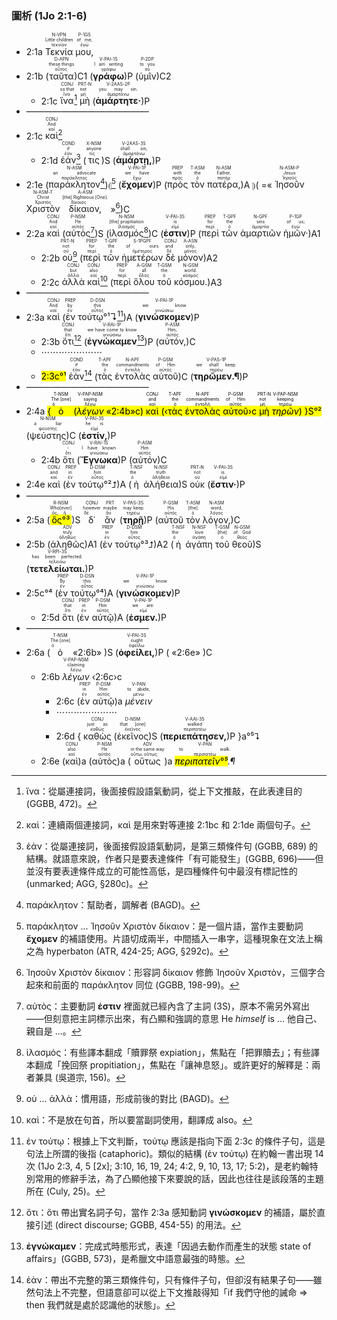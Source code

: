 ### 圖析 (1Jo 2:1-6)
- 2:1a <RUBY><ruby><ruby>Τεκνία<rt>τεκνίον</rt></ruby><rt>Little children</rt></ruby><rt>N-VPN</rt></RUBY> <RUBY><ruby><ruby>μου,<rt>ἐγώ</rt></ruby><rt>of me,</rt></ruby><rt>P-1GS</rt></RUBY> 
- 2:1b (<RUBY><ruby><ruby>ταῦτα<rt>οὗτος</rt></ruby><rt>these things</rt></ruby><rt>D-APN</rt></RUBY>)C1 (<RUBY><ruby><ruby><strong>γράφω</strong><rt>γράφω</rt></ruby><rt>I am writing</rt></ruby><rt>V-PAI-1S</rt></RUBY>)P (<RUBY><ruby><ruby>ὑμῖν<rt>σύ</rt></ruby><rt>to you</rt></ruby><rt>P-2DP</rt></RUBY>)C2
	- 2:1c <RUBY><ruby><ruby>ἵνα<rt>ἵνα</rt></ruby><rt>so that</rt></ruby><rt>CONJ</rt></RUBY>[^1] <RUBY><ruby><ruby>μὴ<rt>μή</rt></ruby><rt>not</rt></ruby><rt>PRT-N</rt></RUBY> (<RUBY><ruby><ruby><strong>ἁμάρτητε·</strong><rt>ἁμαρτάνω</rt></ruby><rt>you may sin.</rt></ruby><rt>V-2AAS-2P</rt></RUBY>)P 
- ——————————————
- 2:1c <RUBY><ruby><ruby>καὶ<rt>καί</rt></ruby><rt>And</rt></ruby><rt>CONJ</rt></RUBY>[^2]
	- 2:1d <RUBY><ruby><ruby>ἐάν<rt>ἐάν</rt></ruby><rt>if</rt></ruby><rt>COND</rt></RUBY>[^3] (<RUBY><ruby><ruby>τις<rt>τις</rt></ruby><rt>anyone</rt></ruby><rt>X-NSM</rt></RUBY>)S (<RUBY><ruby><ruby><strong>ἁμάρτῃ,</strong><rt>ἁμαρτάνω</rt></ruby><rt>shall sin,</rt></ruby><rt>V-2AAS-3S</rt></RUBY>)P 
- 2:1e (<RUBY><ruby><ruby>παράκλητον<rt>παράκλητος</rt></ruby><rt>an advocate</rt></ruby><rt>N-ASM</rt></RUBY>[^4])⦇[^5] (<RUBY><ruby><ruby><strong>ἔχομεν</strong><rt>ἔχω</rt></ruby><rt>we have</rt></ruby><rt>V-PAI-1P</rt></RUBY>)P (<RUBY><ruby><ruby>πρὸς<rt>πρός</rt></ruby><rt>with</rt></ruby><rt>PREP</rt></RUBY> <RUBY><ruby><ruby>τὸν<rt>ὁ</rt></ruby><rt>the</rt></ruby><rt>T-ASM</rt></RUBY> <RUBY><ruby><ruby>πατέρα,<rt>πατήρ</rt></ruby><rt>Father,</rt></ruby><rt>N-ASM</rt></RUBY>)A ⦈( =« <RUBY><ruby><ruby>Ἰησοῦν<rt>Ἰησοῦς</rt></ruby><rt>Jesus</rt></ruby><rt>N-ASM-P</rt></RUBY> <RUBY><ruby><ruby>Χριστὸν<rt>Χριστός</rt></ruby><rt>Christ</rt></ruby><rt>N-ASM-T</rt></RUBY> <RUBY><ruby><ruby>δίκαιον,<rt>δίκαιος</rt></ruby><rt>[the] Righteous [One].</rt></ruby><rt>A-ASM</rt></RUBY> »[^6])C
- 2:2a <RUBY><ruby><ruby>καὶ<rt>καί</rt></ruby><rt>And</rt></ruby><rt>CONJ</rt></RUBY> (<RUBY><ruby><ruby>αὐτὸς<rt>αὐτός</rt></ruby><rt>He</rt></ruby><rt>P-NSM</rt></RUBY>[^7])S (<RUBY><ruby><ruby>ἱλασμός<rt>ἱλασμός</rt></ruby><rt>[the] propitiation</rt></ruby><rt>N-NSM</rt></RUBY>[^8])C (<RUBY><ruby><ruby><strong>ἐστιν</strong><rt>εἰμί</rt></ruby><rt>is</rt></ruby><rt>V-PAI-3S</rt></RUBY>)P (<RUBY><ruby><ruby>περὶ<rt>περί</rt></ruby><rt>for</rt></ruby><rt>PREP</rt></RUBY> <RUBY><ruby><ruby>τῶν<rt>ὁ</rt></ruby><rt>the</rt></ruby><rt>T-GPF</rt></RUBY> <RUBY><ruby><ruby>ἁμαρτιῶν<rt>ἁμαρτία</rt></ruby><rt>sins</rt></ruby><rt>N-GPF</rt></RUBY> <RUBY><ruby><ruby>ἡμῶν·<rt>ἐγώ</rt></ruby><rt>of us;</rt></ruby><rt>P-1GP</rt></RUBY>)A1
	- 2:2b <RUBY><ruby><ruby>οὐ<rt>οὐ</rt></ruby><rt>not</rt></ruby><rt>PRT-N</rt></RUBY>[^9] (<RUBY><ruby><ruby>περὶ<rt>περί</rt></ruby><rt>for</rt></ruby><rt>PREP</rt></RUBY> <RUBY><ruby><ruby>τῶν<rt>ὁ</rt></ruby><rt>the</rt></ruby><rt>T-GPF</rt></RUBY> <RUBY><ruby><ruby>ἡμετέρων<rt>ἡμέτερος</rt></ruby><rt>of ours</rt></ruby><rt>S-1PGPF</rt></RUBY> <RUBY><ruby><ruby>δὲ<rt>δέ</rt></ruby><rt>and</rt></ruby><rt>CONJ</rt></RUBY> <RUBY><ruby><ruby>μόνον<rt>μόνος</rt></ruby><rt>only,</rt></ruby><rt>A-ASN</rt></RUBY>)A2
	- 2:2c <RUBY><ruby><ruby>ἀλλὰ<rt>ἀλλά</rt></ruby><rt>but</rt></ruby><rt>CONJ</rt></RUBY> <RUBY><ruby><ruby>καὶ<rt>καί</rt></ruby><rt>also</rt></ruby><rt>CONJ</rt></RUBY>[^10] (<RUBY><ruby><ruby>περὶ<rt>περί</rt></ruby><rt>for</rt></ruby><rt>PREP</rt></RUBY> <RUBY><ruby><ruby>ὅλου<rt>ὅλος</rt></ruby><rt>all</rt></ruby><rt>A-GSM</rt></RUBY> <RUBY><ruby><ruby>τοῦ<rt>ὁ</rt></ruby><rt>the</rt></ruby><rt>T-GSM</rt></RUBY> <RUBY><ruby><ruby>κόσμου.<rt>κόσμος</rt></ruby><rt>world.</rt></ruby><rt>N-GSM</rt></RUBY>)A3
- ——————————————
- 2:3a <RUBY><ruby><ruby>καὶ<rt>καί</rt></ruby><rt>And</rt></ruby><rt>CONJ</rt></RUBY> (<RUBY><ruby><ruby>ἐν<rt>ἐν</rt></ruby><rt>by</rt></ruby><rt>PREP</rt></RUBY> <RUBY><ruby><ruby>τούτῳ°¹↴<rt>οὗτος</rt></ruby><rt>this</rt></ruby><rt>D-DSN</rt></RUBY>[^11])A (<RUBY><ruby><ruby><strong>γινώσκομεν</strong><rt>γινώσκω</rt></ruby><rt>we know</rt></ruby><rt>V-PAI-1P</rt></RUBY>)P 
	- 2:3b <RUBY><ruby><ruby>ὅτι<rt>ὅτι</rt></ruby><rt>that</rt></ruby><rt>CONJ</rt></RUBY>[^12] (<RUBY><ruby><ruby><strong>ἐγνώκαμεν</strong><rt>γινώσκω</rt></ruby><rt>we have come to know</rt></ruby><rt>V-RAI-1P</rt></RUBY>[^13])P (<RUBY><ruby><ruby>αὐτόν,<rt>αὐτός</rt></ruby><rt>Him,</rt></ruby><rt>P-ASM</rt></RUBY>)C 
	- ⋯⋯⋯⋯⋯⋯⋯
	- <mark>2:3c°¹</mark> <RUBY><ruby><ruby>ἐὰν<rt>ἐάν</rt></ruby><rt>if</rt></ruby><rt>COND</rt></RUBY>[^14] (<RUBY><ruby><ruby>τὰς<rt>ὁ</rt></ruby><rt>the</rt></ruby><rt>T-APF</rt></RUBY> <RUBY><ruby><ruby>ἐντολὰς<rt>ἐντολή</rt></ruby><rt>commandments</rt></ruby><rt>N-APF</rt></RUBY> <RUBY><ruby><ruby>αὐτοῦ<rt>αὐτός</rt></ruby><rt>of Him</rt></ruby><rt>P-GSM</rt></RUBY>)C (<RUBY><ruby><ruby><strong>τηρῶμεν.¶</strong><rt>τηρέω</rt></ruby><rt>we shall keep.</rt></ruby><rt>V-PAS-1P</rt></RUBY>)P 
- ——————————————
- 2:4a <mark>{<RUBY><ruby><ruby>ὁ<rt>ὁ</rt></ruby><rt>The [one]</rt></ruby><rt>T-NSM</rt></RUBY> (<RUBY><ruby><ruby><em>λέγων</em><rt>λέγω</rt></ruby><rt>saying</rt></ruby><rt>V-PAP-NSM</rt></RUBY> «2:4b»c) <RUBY><ruby><ruby>καὶ<rt>καί</rt></ruby><rt>and</rt></ruby><rt>CONJ</rt></RUBY> (‹<RUBY><ruby><ruby>τὰς<rt>ὁ</rt></ruby><rt>the</rt></ruby><rt>T-APF</rt></RUBY> <RUBY><ruby><ruby>ἐντολὰς<rt>ἐντολή</rt></ruby><rt>commandments</rt></ruby><rt>N-APF</rt></RUBY> <RUBY><ruby><ruby>αὐτοῦ<rt>αὐτός</rt></ruby><rt>of Him</rt></ruby><rt>P-GSM</rt></RUBY>›c <RUBY><ruby><ruby>μὴ<rt>μή</rt></ruby><rt>not</rt></ruby><rt>PRT-N</rt></RUBY> <RUBY><ruby><ruby><em>τηρῶν</em><rt>τηρέω</rt></ruby><rt>keeping</rt></ruby><rt>V-PAP-NSM</rt></RUBY>) }S°²</mark> (<RUBY><ruby><ruby>ψεύστης<rt>ψεύστης</rt></ruby><rt>a liar</rt></ruby><rt>N-NSM</rt></RUBY>)C (<RUBY><ruby><ruby><strong>ἐστίν,</strong><rt>εἰμί</rt></ruby><rt>he is</rt></ruby><rt>V-PAI-3S</rt></RUBY>)P
	- 2:4b <RUBY><ruby><ruby>ὅτι<rt>ὅτι</rt></ruby><rt>-</rt></ruby><rt>CONJ</rt></RUBY> (<RUBY><ruby><ruby><strong>Ἔγνωκα</strong><rt>γινώσκω</rt></ruby><rt>I have known</rt></ruby><rt>V-RAI-1S</rt></RUBY>)P (<RUBY><ruby><ruby>αὐτόν<rt>αὐτός</rt></ruby><rt>Him</rt></ruby><rt>P-ASM</rt></RUBY>)C
- 2:4e <RUBY><ruby><ruby>καὶ<rt>καί</rt></ruby><rt>and</rt></ruby><rt>CONJ</rt></RUBY> (<RUBY><ruby><ruby>ἐν<rt>ἐν</rt></ruby><rt>in</rt></ruby><rt>PREP</rt></RUBY> <RUBY><ruby><ruby>τούτῳ°²⮥<rt>οὗτος</rt></ruby><rt>him</rt></ruby><rt>D-DSM</rt></RUBY>)A (<RUBY><ruby><ruby>ἡ<rt>ὁ</rt></ruby><rt>the</rt></ruby><rt>T-NSF</rt></RUBY> <RUBY><ruby><ruby>ἀλήθεια<rt>ἀλήθεια</rt></ruby><rt>truth</rt></ruby><rt>N-NSF</rt></RUBY>)S <RUBY><ruby><ruby>οὐκ<rt>οὐ</rt></ruby><rt>not</rt></ruby><rt>PRT-N</rt></RUBY> (<RUBY><ruby><ruby><strong>ἔστιν·</strong><rt>εἰμί</rt></ruby><rt>is.</rt></ruby><rt>V-PAI-3S</rt></RUBY>)P 
- ——————————————
- 2:5a (<RUBY><ruby><ruby><mark>ὃς°³</mark><rt>ὅς, ἥ</rt></ruby><rt>Who[ever]</rt></ruby><rt>R-NSM</rt></RUBY>)S <RUBY><ruby><ruby>δ᾽<rt>δέ</rt></ruby><rt>however</rt></ruby><rt>CONJ</rt></RUBY> <RUBY><ruby><ruby>ἂν<rt>ἄν</rt></ruby><rt>maybe</rt></ruby><rt>PRT</rt></RUBY> (<RUBY><ruby><ruby><strong>τηρῇ</strong><rt>τηρέω</rt></ruby><rt>may keep</rt></ruby><rt>V-PAS-3S</rt></RUBY>)P (<RUBY><ruby><ruby>αὐτοῦ<rt>αὐτός</rt></ruby><rt>His</rt></ruby><rt>P-GSM</rt></RUBY> <RUBY><ruby><ruby>τὸν<rt>ὁ</rt></ruby><rt>[the]</rt></ruby><rt>T-ASM</rt></RUBY> <RUBY><ruby><ruby>λόγον,<rt>λόγος</rt></ruby><rt>word,</rt></ruby><rt>N-ASM</rt></RUBY>)C 
- 2:5b (<RUBY><ruby><ruby>ἀληθῶς<rt>ἀληθῶς</rt></ruby><rt>truly</rt></ruby><rt>ADV</rt></RUBY>)A1 (<RUBY><ruby><ruby>ἐν<rt>ἐν</rt></ruby><rt>in</rt></ruby><rt>PREP</rt></RUBY> <RUBY><ruby><ruby>τούτῳ°³⮥<rt>οὗτος</rt></ruby><rt>him</rt></ruby><rt>D-DSM</rt></RUBY>)A2 (<RUBY><ruby><ruby>ἡ<rt>ὁ</rt></ruby><rt>the</rt></ruby><rt>T-NSF</rt></RUBY> <RUBY><ruby><ruby>ἀγάπη<rt>ἀγάπη</rt></ruby><rt>love</rt></ruby><rt>N-NSF</rt></RUBY> <RUBY><ruby><ruby>τοῦ<rt>ὁ</rt></ruby><rt>[the]</rt></ruby><rt>T-GSM</rt></RUBY> <RUBY><ruby><ruby>θεοῦ<rt>θεός</rt></ruby><rt>of God</rt></ruby><rt>N-GSM</rt></RUBY>)S (<RUBY><ruby><ruby><strong>τετελείωται.</strong><rt>τελειόω</rt></ruby><rt>has been perfected.</rt></ruby><rt>V-RPI-3S</rt></RUBY>)P 
- 2:5c°⁴ (<RUBY><ruby><ruby>ἐν<rt>ἐν</rt></ruby><rt>By</rt></ruby><rt>PREP</rt></RUBY> <RUBY><ruby><ruby>τούτῳ°⁴<rt>οὗτος</rt></ruby><rt>this</rt></ruby><rt>D-DSN</rt></RUBY>)A (<RUBY><ruby><ruby><strong>γινώσκομεν</strong><rt>γινώσκω</rt></ruby><rt>we know</rt></ruby><rt>V-PAI-1P</rt></RUBY>)P 
	- 2:5d <RUBY><ruby><ruby>ὅτι<rt>ὅτι</rt></ruby><rt>that</rt></ruby><rt>CONJ</rt></RUBY> (<RUBY><ruby><ruby>ἐν<rt>ἐν</rt></ruby><rt>in</rt></ruby><rt>PREP</rt></RUBY> <RUBY><ruby><ruby>αὐτῷ<rt>αὐτός</rt></ruby><rt>Him</rt></ruby><rt>P-DSM</rt></RUBY>)A (<RUBY><ruby><ruby><strong>ἐσμεν.</strong><rt>εἰμί</rt></ruby><rt>we are:</rt></ruby><rt>V-PAI-1P</rt></RUBY>)P 
- ——————————————
- 2:6a (<RUBY><ruby><ruby>ὁ<rt>ὁ</rt></ruby><rt>The [one]</rt></ruby><rt>T-NSM</rt></RUBY> «2:6b» )S (<RUBY><ruby><ruby><strong>ὀφείλει,</strong><rt>ὀφείλω</rt></ruby><rt>ought</rt></ruby><rt>V-PAI-3S</rt></RUBY>)P ( «2:6e» )C
	- 2:6b <RUBY><ruby><ruby><em>λέγων</em><rt>λέγω</rt></ruby><rt>claiming</rt></ruby><rt>V-PAP-NSM</rt></RUBY> ‹2:6c›c
		- 2:6c (<RUBY><ruby><ruby>ἐν<rt>ἐν</rt></ruby><rt>in</rt></ruby><rt>PREP</rt></RUBY> <RUBY><ruby><ruby>αὐτῷ<rt>αὐτός</rt></ruby><rt>Him</rt></ruby><rt>P-DSM</rt></RUBY>)a</rt> <RUBY><ruby><ruby><em>μένειν</em><rt>μένω</rt></ruby><rt>to abide,</rt></ruby><rt>V-PAN</rt></RUBY>
		- ⋯⋯⋯⋯⋯⋯⋯
		- 2:6d { <RUBY><ruby><ruby>καθὼς<rt>καθώς</rt></ruby><rt>just as</rt></ruby><rt>CONJ</rt></RUBY> (<RUBY><ruby><ruby>ἐκεῖνος<rt>ἐκεῖνος</rt></ruby><rt>that [one]</rt></ruby><rt>D-NSM</rt></RUBY>)S (<RUBY><ruby><ruby><strong>περιεπάτησεν,</strong><rt>περιπατέω</rt></ruby><rt>walked</rt></ruby><rt>V-AAI-3S</rt></RUBY>)P }a°⁵⮧
	- 2:6e (<RUBY><ruby><ruby>καὶ<rt>καί</rt></ruby><rt>also</rt></ruby><rt>CONJ</rt></RUBY>)a (<RUBY><ruby><ruby>αὐτὸς<rt>αὐτός</rt></ruby><rt>He</rt></ruby><rt>P-NSM</rt></RUBY>)a (<RUBY><ruby><ruby>οὕτως<rt>οὕτω, οὕτως</rt></ruby><rt>in the same way</rt></ruby><rt>ADV</rt></RUBY>)a <RUBY><ruby><ruby><em><mark>περιπατεῖν°⁵</mark>.¶</em><rt>περιπατέω</rt></ruby><rt>to walk.</rt></ruby><rt>V-PAN</rt></RUBY>

[^1]: ἵνα：從屬連接詞，後面接假設語氣動詞，從上下文推敲，在此表達目的 (GGBB, 472)。
[^2]: καὶ：連續兩個連接詞，καὶ 是用來對等連接 2:1bc 和 2:1de 兩個句子。
[^3]: ἐάν：從屬連接詞，後面接假設語氣動詞，是第三類條件句 (GGBB, 689) 的結構。就語意來說，作者只是要表達條件「有可能發生」(GGBB, 696)——但並沒有要表達條件成立的可能性高低，是四種條件句中最沒有標記性的 (unmarked; AGG, §280c)。
[^4]: παράκλητον：幫助者，調解者 (BAGD)。
[^5]: παράκλητον ... Ἰησοῦν Χριστὸν δίκαιον：是一個片語，當作主要動詞 **ἔχομεν** 的補語使用。片語切成兩半，中間插入一串字，這種現象在文法上稱之為 hyperbaton (ATR, 424-25; AGG, §292c)。
[^6]: Ἰησοῦν Χριστὸν δίκαιον：形容詞 δίκαιον 修飾 Ἰησοῦν Χριστὸν，三個字合起來和前面的 παράκλητον 同位 (GGBB, 198-99)。
[^7]: αὐτὸς：主要動詞 **ἐστιν** 裡面就已經內含了主詞 (3S)，原本不需另外寫出——但刻意把主詞標示出來，有凸顯和強調的意思 He *himself* is ... 他自己、親自是 ...。
[^8]: ἱλασμός：有些譯本翻成「贖罪祭 expiation」，焦點在「把罪贖去」；有些譯本翻成「挽回祭 propitiation」，焦點在「讓神息怒」。或許更好的解釋是：兩者兼具 (吳道宗, 156)。
[^9]: οὐ ... ἀλλὰ：慣用語，形成前後的對比 (BAGD)。
[^10]: καὶ：不是放在句首，所以要當副詞使用，翻譯成 also。
[^11]: ἐν τούτῳ：根據上下文判斷，τούτῳ 應該是指向下面 2:3c 的條件子句，這是句法上所謂的後指 (cataphoric)。類似的結構 (ἐν τούτῳ) 在約翰一書出現 14 次 (1Jo 2:3, 4, 5 [2x]; 3:10, 16, 19, 24; 4:2, 9, 10, 13, 17; 5:2)，是老約翰特別常用的修辭手法，為了凸顯他接下來要說的話，因此也往往是該段落的主題所在 (Culy, 25)。
[^12]: ὅτι：ὅτι 帶出實名詞子句，當作 2:3a 感知動詞 **γινώσκομεν** 的補語，屬於直接引述 (direct discourse; GGBB, 454-55) 的用法。
[^13]: **ἐγνώκαμεν**：完成式時態形式，表達「因過去動作而產生的狀態 state of affairs」(GGBB, 573)，是希臘文中語意最強的時態。
[^14]: ἐὰν：帶出不完整的第三類條件句，只有條件子句，但卻沒有結果子句——雖然句法上不完整，但語意卻可以從上下文推敲得知「if 我們守他的誡命 ⇒ then 我們就是處於認識他的狀態」。
